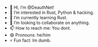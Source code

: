 - 👋 Hi, I’m @DeauthNet!
- 👀 I’m interested in Rust, Python & hacking.
- 🌱 I’m currently learning Rust.
- 💞️ I’m looking to collaborate on anything.
- 📫 How to reach me: You dont.
- 😄 Pronouns: he/him
- ⚡ Fun fact: Im dumb.
